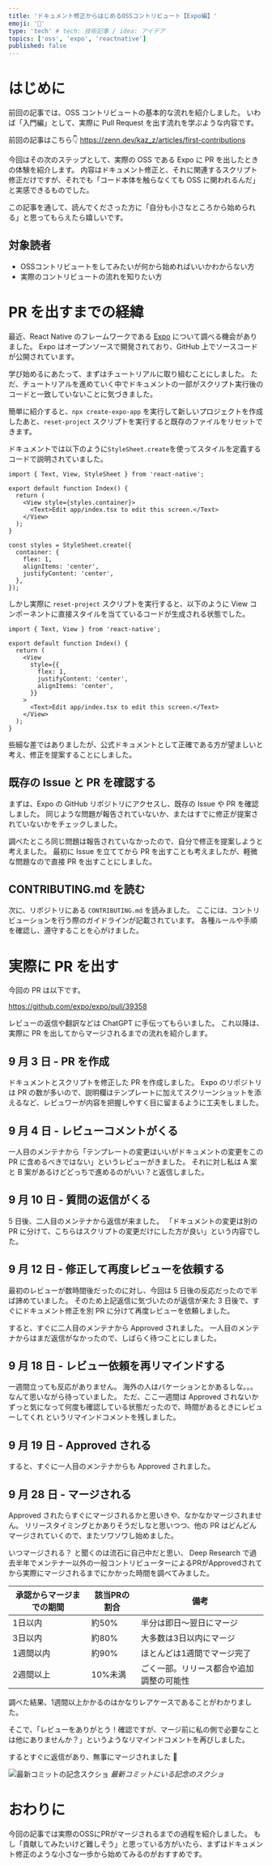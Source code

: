 ```yaml
---
title: 'ドキュメント修正からはじめるOSSコントリビュート【Expo編】'
emoji: '🔰'
type: 'tech' # tech: 技術記事 / idea: アイデア
topics: ['oss', 'expo', 'reactnative']
published: false
---
```


# はじめに

前回の記事では、OSS コントリビュートの基本的な流れを紹介しました。
いわば「入門編」として、実際に Pull Request を出す流れを学ぶような内容です。

前回の記事はこちら👇
https://zenn.dev/kaz_z/articles/first-contributions

今回はその次のステップとして、実際の OSS である Expo に PR を出したときの体験を紹介します。
内容はドキュメント修正と、それに関連するスクリプト修正だけですが、それでも「コード本体を触らなくても OSS に関われるんだ」と実感できるものでした。

この記事を通して、読んでくださった方に「自分も小さなところから始められる」と思ってもらえたら嬉しいです。

## 対象読者

- OSSコントリビュートをしてみたいが何から始めればいいかわからない方
- 実際のコントリビュートの流れを知りたい方

# PR を出すまでの経緯

最近、React Native のフレームワークである [Expo](https://expo.dev/) について調べる機会がありました。
Expo はオープンソースで開発されており、GitHub 上でソースコードが公開されています。

学び始めるにあたって、まずはチュートリアルに取り組むことにしました。
ただ、チュートリアルを進めていく中でドキュメントの一部がスクリプト実行後のコードと一致していないことに気づきました。

簡単に紹介すると、`npx create-expo-app` を実行して新しいプロジェクトを作成したあと、`reset-project` スクリプトを実行すると既存のファイルをリセットできます。

ドキュメントでは以下のように`StyleSheet.create`を使ってスタイルを定義するコードで説明されていました。

```tsx:index.tsx
import { Text, View, StyleSheet } from 'react-native';

export default function Index() {
  return (
    <View style={styles.container}>
      <Text>Edit app/index.tsx to edit this screen.</Text>
    </View>
  );
}

const styles = StyleSheet.create({
  container: {
    flex: 1,
    alignItems: 'center',
    justifyContent: 'center',
  },
});
```

しかし実際に `reset-project` スクリプトを実行すると、以下のように View コンポーネントに直接スタイルを当てているコードが生成される状態でした。

```tsx:index.tsx
import { Text, View } from 'react-native';

export default function Index() {
  return (
    <View
      style={{
        flex: 1,
        justifyContent: 'center',
        alignItems: 'center',
      }}
    >
      <Text>Edit app/index.tsx to edit this screen.</Text>
    </View>
  );
}
```

些細な差ではありましたが、公式ドキュメントとして正確である方が望ましいと考え、修正を提案することにしました。

## 既存の Issue と PR を確認する

まずは、Expo の GitHub リポジトリにアクセスし、既存の Issue や PR を確認しました。
同じような問題が報告されていないか、またはすでに修正が提案されていないかをチェックしました。

調べたところ同じ問題は報告されていなかったので、自分で修正を提案しようと考えました。
最初に Issue を立ててから PR を出すことも考えましたが、軽微な問題なので直接 PR を出すことにしました。

## CONTRIBUTING.md を読む

次に、リポジトリにある `CONTRIBUTING.md` を読みました。
ここには、コントリビューションを行う際のガイドラインが記載されています。
各種ルールや手順を確認し、遵守することを心がけました。

# 実際に PR を出す

今回の PR は以下です。

https://github.com/expo/expo/pull/39358

レビューの返信や翻訳などは ChatGPT に手伝ってもらいました。
これ以降は、実際に PR を出してからマージされるまでの流れを紹介します。

## 9 月 3 日 - PR を作成

ドキュメントとスクリプトを修正した PR を作成しました。
Expo のリポジトリは PR の数が多いので、説明欄はテンプレートに加えてスクリーンショットを添えるなど、レビュワーが内容を把握しやすく目に留まるように工夫をしました。

## 9 月 4 日 - レビューコメントがくる

一人目のメンテナから「テンプレートの変更はいいがドキュメントの変更をこの PR に含めるべきではない」というレビューがきました。
それに対し私は A 案と B 案があるけどどっちで進めるのがいい？と返信しました。

## 9 月 10 日 - 質問の返信がくる

5 日後、二人目のメンテナから返信が来ました。
「ドキュメントの変更は別の PR に分けて、こちらはスクリプトの変更だけにした方が良い」という内容でした。

## 9 月 12 日 - 修正して再度レビューを依頼する

最初のレビューが数時間後だったのに対し、今回は 5 日後の反応だったので半ば諦めていました。
そのため上記返信に気づいたのが返信が来た 3 日後で、すぐにドキュメント修正を別 PR に分けて再度レビューを依頼しました。

すると、すぐに二人目のメンテナから Approved されました。
一人目のメンテナからはまだ返信がなかったので、しばらく待つことにしました。

## 9 月 18 日 - レビュー依頼を再リマインドする

一週間立っても反応がありません。
海外の人はバケーションとかあるしな。。。なんて思いながら待っていました。
ただ、ここ一週間は Approved されないかずっと気になって何度も確認している状態だったので、時間があるときにレビューしてくれ というリマインドコメントを残しました。

## 9 月 19 日 - Approved される

すると、すぐに一人目のメンテナからも Approved されました。

## 9 月 28 日 - マージされる

Approved されたらすぐにマージされるかと思いきや、なかなかマージされません。
リリースタイミングとかありそうだしなと思いつつ、他の PR はどんどんマージされていくので、またソワソワし始めました。

いつマージされる？ と聞くのは流石に自己中だと思い、
Deep Research で過去半年でメンテナー以外の一般コントリビューターによるPRがApprovedされてから実際にマージされるまでにかかった時間を調べてみました。

| 承認からマージまでの期間 | 該当PRの割合 | 備考 |
|--------------------------|--------------|------|
| 1日以内                 | 約50%        | 半分は即日〜翌日にマージ |
| 3日以内                 | 約80%        | 大多数は3日以内にマージ |
| 1週間以内               | 約90%        | ほとんどは1週間でマージ完了 |
| 2週間以上               | 10%未満     | ごく一部。リリース都合や追加調整の可能性 |

調べた結果、1週間以上かかるのはかなりレアケースであることがわかりました。

そこで、「レビューをありがとう！確認ですが、マージ前に私の側で必要なことは他にありませんか？」というようなリマインドコメントを再びしました。

するとすぐに返信があり、無事にマージされました 🎉

![最新コミットの記念スクショ](/images/contributions-docs/expo.jpeg)
_最新コミットにいる記念のスクショ_

# おわりに

今回の記事では実際のOSSにPRがマージされるまでの過程を紹介しました。
もし「貢献してみたいけど難しそう」と思っている方がいたら、まずはドキュメント修正のような小さな一歩から始めてみるのがおすすめです。
